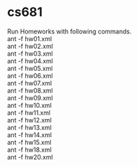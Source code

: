 # cs681
Run Homeworks with following commands. </br>
ant -f hw01.xml </br>
ant -f hw02.xml </br>
ant -f hw03.xml </br>
ant -f hw04.xml </br>
ant -f hw05.xml </br>
ant -f hw06.xml </br>
ant -f hw07.xml </br>
ant -f hw08.xml </br>
ant -f hw09.xml </br>
ant -f hw10.xml </br>
ant -f hw11.xml </br>
ant -f hw12.xml </br>
ant -f hw13.xml </br>
ant -f hw14.xml </br>
ant -f hw15.xml </br>
ant -f hw18.xml </br>
ant -f hw20.xml </br>